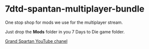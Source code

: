 # 7dtd-spantan-multiplayer-bundle
One stop shop for mods we use for the multiplayer stream.

Just drop the **Mods** folder in you 7 Days to Die game folder.

[Grand Spartan YouTube chanel](https://www.youtube.com/user/MrMMAFAN76)
